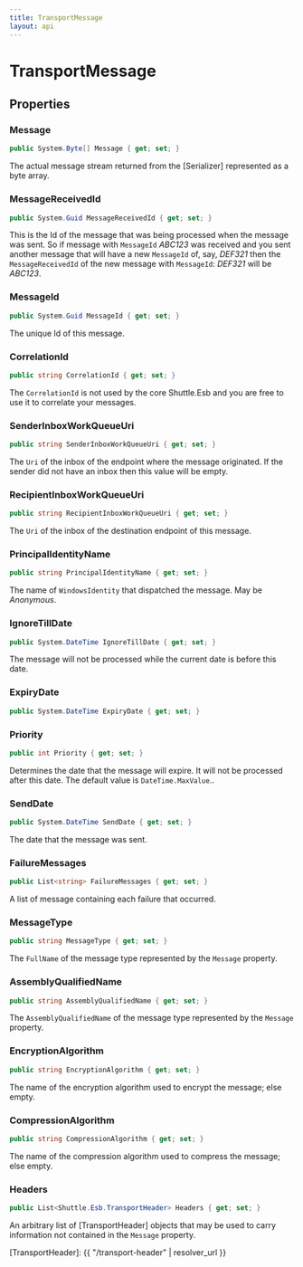 ```yaml
---
title: TransportMessage
layout: api
---
```

# TransportMessage

## Properties

### Message

``` c#
public System.Byte[] Message { get; set; }
```

The actual message stream returned from the [Serializer] represented as a byte array.

### MessageReceivedId

``` c#
public System.Guid MessageReceivedId { get; set; }
```

This is the Id of the message that was being processed when the message was sent.  So if message with `MessageId` *ABC123* was received and you sent another message that will have a new `MessageId` of, say, *DEF321* then the `MessageReceivedId` of the new message with `MessageId`: *DEF321* will be *ABC123*.

### MessageId

``` c#
public System.Guid MessageId { get; set; }
```

The unique Id of this message.

### CorrelationId

``` c#
public string CorrelationId { get; set; }
```

The `CorrelationId` is not used by the core Shuttle.Esb and you are free to use it to correlate your messages.

### SenderInboxWorkQueueUri

``` c#
public string SenderInboxWorkQueueUri { get; set; }
```

The `Uri` of the inbox of the endpoint where the message originated.  If the sender did not have an inbox then this value will be empty.

### RecipientInboxWorkQueueUri

``` c#
public string RecipientInboxWorkQueueUri { get; set; }
```

The `Uri` of the inbox of the destination endpoint of this message.

### PrincipalIdentityName

``` c#
public string PrincipalIdentityName { get; set; }
```

The name of `WindowsIdentity` that dispatched the message.  May be *Anonymous*.

### IgnoreTillDate

``` c#
public System.DateTime IgnoreTillDate { get; set; }
```

The message will not be processed while the current date is before this date.

### ExpiryDate

``` c#
public System.DateTime ExpiryDate { get; set; }
```

### Priority

``` c#
public int Priority { get; set; }
```

Determines the date that the message will expire.  It will not be processed after this date.  The default value is `DateTime.MaxValue`..

### SendDate

``` c#
public System.DateTime SendDate { get; set; }
```

The date that the message was sent.

### FailureMessages

``` c#
public List<string> FailureMessages { get; set; }
```

A list of message containing each failure that occurred.

### MessageType

``` c#
public string MessageType { get; set; }
```

The `FullName` of the message type represented by the `Message` property.

### AssemblyQualifiedName

``` c#
public string AssemblyQualifiedName { get; set; }
```

The `AssemblyQualifiedName` of the message type represented by the `Message` property.

### EncryptionAlgorithm

``` c#
public string EncryptionAlgorithm { get; set; }
```

The name of the encryption algorithm used to encrypt the message; else empty.

### CompressionAlgorithm 

``` c#
public string CompressionAlgorithm { get; set; }
```

The name of the compression algorithm used to compress the message; else empty.

### Headers

``` c#
public List<Shuttle.Esb.TransportHeader> Headers { get; set; }
```

An arbitrary list of [TransportHeader] objects that may be used to carry information not contained in the `Message` property.

[TransportHeader]: {{ "/transport-header" | resolver_url }}
